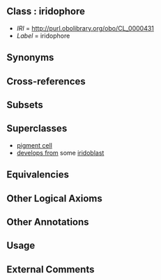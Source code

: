 
## Class : iridophore

 * *IRI* = http://purl.obolibrary.org/obo/CL_0000431
 * *Label* = iridophore

## Synonyms


## Cross-references


## Subsets


## Superclasses

 * [pigment cell](../../CL/47/CL_0000147.md)
 * [develops from](../../RO/02/RO_0002202.md) some [iridoblast](../../CL/01/CL_0005001.md)

## Equivalencies


## Other Logical Axioms


## Other Annotations


## Usage


## External Comments

